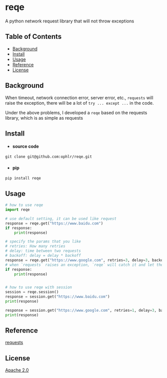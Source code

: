 # reqe

A python network request library that will not throw exceptions

## Table of Contents

- [Background](#Background)
- [Install](#Install)
- [Usage](#Usage)
- [Reference](#Reference)
- [License](#License)

## Background

When timeout, network connection error, server error, etc., 
`requests` will raise the exception, there will be a lot of `try ... except ...` in the code.


Under the above problems, I developed a `reqe` based on the requests library, which is as simple as requests

## Install

- #### source code

```shell script
git clone git@github.com:ophlr/reqe.git
```

- #### pip
```shell script
pip install reqe
```

## Usage

```python
# how to use reqe
import reqe

# use default setting, it can be used like request
response = reqe.get("https://www.baidu.com")
if response:
    print(response)

# specify the params that you like
# retries: How many retries
# delay: time between two requests
# backoff: delay = delay * backoff
response = reqe.get("https://www.google.com", retries=3, delay=3, backoff=2, timeout=(2, 2))
# when `requests` raises an exception, `reqe` will catch it and let the response be None
if response:
    print(response)


# how to use reqe with session
session = reqe.session()
response = session.get("https://www.baidu.com")
print(response)

response = session.get("https://www.google.com", retries=1, delay=3, backoff=2, timeout=(2, 2))
print(response)
```

## Reference

[requests](https://github.com/psf/requests)

## License
[Apache 2.0](./LICENSE)